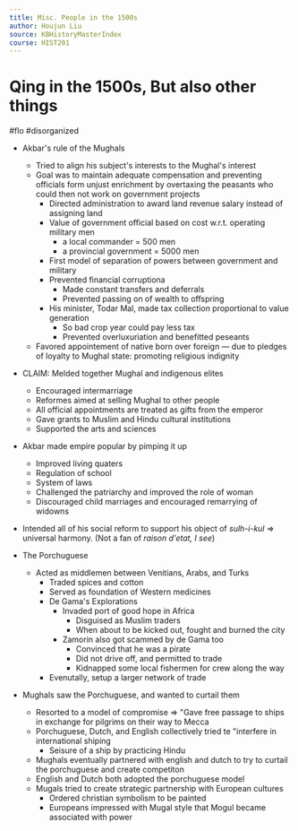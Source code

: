 ```yaml
---
title: Misc. People in the 1500s
author: Houjun Liu
source: KBHistoryMasterIndex
course: HIST201
---
```


# Qing in the 1500s, But also other things

#flo #disorganized

* Akbar's rule of the Mughals
    * Tried to align his subject's interests to the Mughal's interest
    * Goal was to maintain adequate compensation and preventing officials form unjust enrichment by overtaxing the peasants who could then not work on government projects
        * Directed administration to award land revenue salary instead of assigning land
        * Value of government official based on cost w.r.t. operating military men
            * a local commander = 500 men
            * a provincial government = 5000 men
        * First model of separation of powers between government and military
        * Prevented financial corruptiona
            * Made constant transfers and deferrals
            * Prevented passing on of wealth to offspring
        * His minister, Todar Mal, made tax collection proportional to value generation
            * So bad crop year could pay less tax
            * Prevented overluxuriation and benefitted peseants
    * Favored appointement of native born over foreign  — due to pledges of loyalty to Mughal state: promoting religious indignity
* CLAIM: Melded together Mughal and indigenous elites
    * Encouraged intermarriage
    * Reformes aimed at selling Mughal to other people
    * All official appointments are treated as gifts from the emperor
    * Gave grants to Muslim and Hindu cultural institutions
    * Supported the arts and sciences
* Akbar made empire popular by pimping it up
    * Improved living quaters
    * Regulation of school
    * System of laws
    * Challenged the patriarchy and improved the role of woman
    * Discouraged child marriages and encouraged remarrying of widowns
* Intended all of his social reform to support his object of _sulh-i-kul_ => universal harmony. (Not a fan of _raison d'etat, I see_)

* The Porchuguese
    * Acted as middlemen between Venitians, Arabs, and Turks
        * Traded spices and cotton
        * Served as foundation of Western medicines
        * De Gama's Explorations
            * Invaded port of good hope in Africa
                * Disguised as Muslim traders
                * When about to be kicked out, fought and burned the city
            * Zamorin also got scammed by de Gama too
                * Convinced that he was a pirate
                * Did not drive off, and permitted to trade
                * Kidnapped some local fishermen for crew along the way
        * Evenutally, setup a larger network of trade 
        
* Mughals saw the Porchuguese, and wanted to curtail them
    * Resorted to a model of compromise => "Gave free passage to ships in exchange for pilgrims on their way to Mecca
    * Porchuguese, Dutch, and English collectively tried te "interfere in international shiping
        * Seisure of a ship by practicing Hindu
    * Mughals eventually partnered with english and dutch to try to curtail the porchuguese and create competiton 
    * English and Dutch both adopted the porchuguese model
    * Mugals tried to create strategic partnership with European cultures
        * Ordered christian symbolism to be painted
        * Europeans impressed with Mugal style that Mogul became associated with power